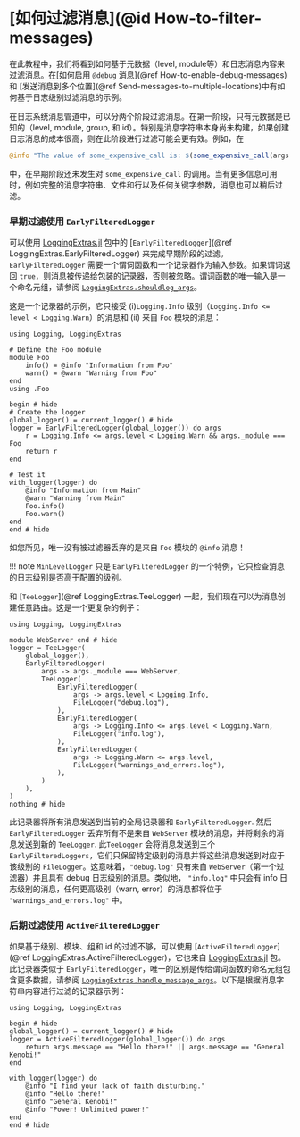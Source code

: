 # [如何过滤消息](@id How-to-filter-messages)

在此教程中，我们将看到如何基于元数据（level, module等）和日志消息内容来过滤消息。在[如何启用 `@debug` 消息](@ref How-to-enable-debug-messages)和
[发送消息到多个位置](@ref Send-messages-to-multiple-locations)中有如何基于日志级别过滤消息的示例。

在日志系统消息管道中，可以分两个阶段过滤消息。在第一阶段，只有元数据是已知的（level, module, group, 和 id）。特别是消息字符串本身尚未构建，如果创建日志消息的成本很高，则在此阶段进行过滤可能会更有效。例如，在
```julia
@info "The value of some_expensive_call is: $(some_expensive_call(args...))"
```
中，在早期阶段还未发生对 `some_expensive_call` 的调用。当有更多信息可用时，例如完整的消息字符串、文件和行以及任何关键字参数，消息也可以稍后过滤。

### 早期过滤使用 `EarlyFilteredLogger`

可以使用 [LoggingExtras.jl](@ref) 包中的 [`EarlyFilteredLogger`](@ref LoggingExtras.EarlyFilteredLogger) 来完成早期阶段的过滤。`EarlyFilteredLogger` 需要一个谓词函数和一个记录器作为输入参数。如果谓词返回 `true`，则消息被传递给包装的记录器，否则被忽略。谓词函数的唯一输入是一个命名元组，请参阅 [`LoggingExtras.shouldlog_args`](@ref)。

这是一个记录器的示例，它只接受 (i)`Logging.Info` 级别（`Logging.Info <= level < Logging.Warn`）的消息和 (ii) 来自 `Foo` 模块的消息：

```@example filtering
using Logging, LoggingExtras

# Define the Foo module
module Foo
    info() = @info "Information from Foo"
    warn() = @warn "Warning from Foo"
end
using .Foo

begin # hide
# Create the logger
global_logger() = current_logger() # hide
logger = EarlyFilteredLogger(global_logger()) do args
    r = Logging.Info <= args.level < Logging.Warn && args._module === Foo
    return r
end

# Test it
with_logger(logger) do
    @info "Information from Main"
    @warn "Warning from Main"
    Foo.info()
    Foo.warn()
end
end # hide
```

如您所见，唯一没有被过滤器丢弃的是来自 `Foo` 模块的 `@info` 消息！

!!! note
    `MinLevelLogger` 只是 `EarlyFilteredLogger` 的一个特例，它只检查消息的日志级别是否高于配置的级别。

和 [`TeeLogger`](@ref LoggingExtras.TeeLogger) 一起，我们现在可以为消息创建任意路由。这是一个更复杂的例子：

```@example filtering2
using Logging, LoggingExtras

module WebServer end # hide
logger = TeeLogger(
    global_logger(),
    EarlyFilteredLogger(
        args -> args._module === WebServer,
        TeeLogger(
            EarlyFilteredLogger(
                args -> args.level < Logging.Info,
                FileLogger("debug.log"),
            ),
            EarlyFilteredLogger(
                args -> Logging.Info <= args.level < Logging.Warn,
                FileLogger("info.log"),
            ),
            EarlyFilteredLogger(
                args -> Logging.Warn <= args.level,
                FileLogger("warnings_and_errors.log"),
            ),
        )
    ),
)
nothing # hide
```

此记录器将所有消息发送到当前的全局记录器和 `EarlyFilteredLogger`. 然后 `EarlyFilteredLogger` 丢弃所有不是来自 `WebServer` 模块的消息，并将剩余的消息发送到新的 `TeeLogger`. 此`TeeLogger` 会将消息发送到三个 `EarlyFilteredLoggers`，它们只保留特定级别的消息并将这些消息发送到对应于该级别的 `FileLogger`。这意味着，`"debug.log"` 只有来自 `WebServer`（第一个过滤器）并且具有 debug 日志级别的消息。类似地， `"info.log"` 中只会有 info 日志级别的消息，任何更高级别（warn, error）的消息都将位于 `"warnings_and_errors.log"` 中。

### 后期过滤使用 `ActiveFilteredLogger`

如果基于级别、模块、组和 id 的过滤不够，可以使用 [`ActiveFilteredLogger`](@ref LoggingExtras.ActiveFilteredLogger)，它也来自 [LoggingExtras.jl](@ref) 包。此记录器类似于 `EarlyFilteredLogger`，唯一的区别是传给谓词函数的命名元组包含更多数据，请参阅 [`LoggingExtras.handle_message_args`](@ref)。以下是根据消息字符串内容进行过滤的记录器示例：

```@example filtering3
using Logging, LoggingExtras

begin # hide
global_logger() = current_logger() # hide
logger = ActiveFilteredLogger(global_logger()) do args
    return args.message == "Hello there!" || args.message == "General Kenobi!"
end

with_logger(logger) do
    @info "I find your lack of faith disturbing."
    @info "Hello there!"
    @info "General Kenobi!"
    @info "Power! Unlimited power!"
end
end # hide
```
